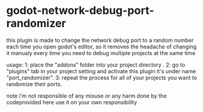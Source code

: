 # godot-network-debug-port-randomizer
this plugin is made to change the network debug port to a random number each time you open godot's editor, so it removes the headache of changing  it manualy every time you need to debug multiple projects at the same time

usage: 
1: place the "addons" folder into your project directory .
2: go to "plugins" tab in your project setting and activate this plugin it's under name "port_randomizer".
3: repeat the process for all of your projects you want to randomize their ports.



note i'm not responsible of any misuse  or any harm done by the codeprovided here 
use it on your own responsibility
